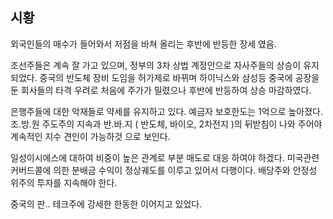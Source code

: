 ## 시황 
외국인들의 매수가 들어와서 저점을 바쳐 올리는 후반에 반등한 장세 였음.

조선주들은 계속 잘 가고 있으며,  정부의 3차 상법 계정안으로 자사주들의  상승이 유지 되었다.
중국의 반도체 장비 도임을 허가제로 바뀌며 하이닉스와 삼성등 중국에 공장을 둔  회사들의 타격 우려로 처음에 주가가 밀렸으나 후반에 반등하여 상승 마감하였다. 

은행주들에 대한 악재들로  약세를 유지하고 있다.  예금자 보호한도는 1억으로 높아졌다. 
조.방.원 주도주의 지속과  반.바.지 ( 반도체, 바이오, 2차전지 )의  뒤받침이 나와 주어야 계속적인 지수 견인이 가능하것 으로 보인다. 

일성이시에스에 대하여 비중이 높은 관계로 부분 매도로 대응 하여야 하겠다. 
미국관련 커버드콜에 의한  분배금 수익이 정상궤도를 이루고 있어서 다행이다. 배당주와 안정성 위주의 투자를 지속해야 한다. 

중국의  판.. 테크주에 강세한 한동한 이어지고 있었다.
